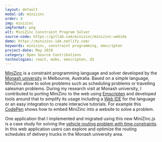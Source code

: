 ```yaml
---
layout: default
modal-id: minizinc
order: 4
img: minizinc
imgformat: png
alt: MiniZinc Constraint Program Solver
source-code: https://gitlab.com/minizinc/minizinc-webide
demo: https://minizinc-ide.netlify.com/
keywords: minizinc, constraint programming, emscripten
project-date: May 2019
category: Open Source Contributions
technologies: react, mobx, emscripten, d3
---
```


[MiniZinc](https:/www.minizing.org) is a constraint programming language and solver developed by the [Monash university](https://www.monash.edu/) in Melbourne, Australia. Based on a simple language, MiniZinc allow to solve problems such as scheduling problems or travelling salesman problems. During my research visit at Monash university, I contributed to porting MiniZinc to the web using [Emscripten](https://emscripten.org/) and developed tools around that to simplify its usage including a [Web IDE](https://minizinc-ide.netlify.com/) for the language or an easy integration to create interacive tutorials. For example this [CodePen](https://codepen.io/sgratzl/pen/agZKzM) shows how to embed MiniZinc into a website to solve a problem.

One application that I implemented and migrated using this new MiniZinc.js is a case study for solving the [vehicle routing problem with time constraints](https://vrptw.netlify.com/). In this web application users can explore and optimize the routing schedules of delivery trucks in the Monash university area.
